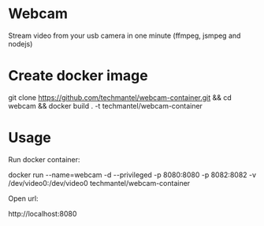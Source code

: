 # Webcam
Stream video from your usb camera in one minute (ffmpeg, jsmpeg and nodejs)

# Create docker image
git clone https://github.com/techmantel/webcam-container.git && cd webcam && docker build . -t techmantel/webcam-container

# Usage
Run docker container:

docker run --name=webcam -d --privileged -p 8080:8080 -p 8082:8082 -v /dev/video0:/dev/video0 techmantel/webcam-container

Open url:

http://localhost:8080
